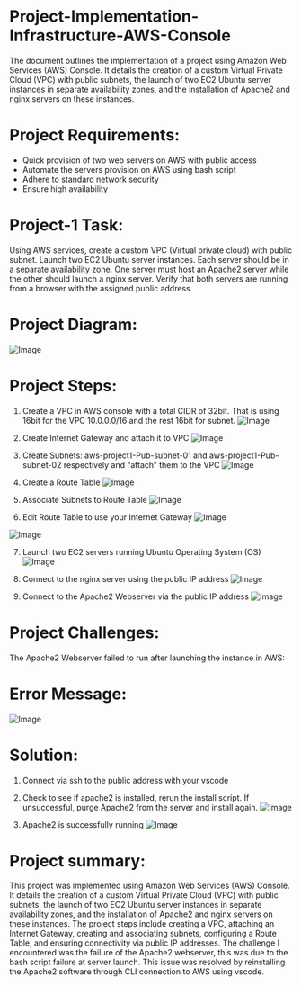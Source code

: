 # Project-Implementation-Infrastructure-AWS-Console
The document outlines the implementation of a project using Amazon Web Services (AWS) Console. It details the creation of a custom Virtual Private Cloud (VPC) with public subnets, the launch of two EC2 Ubuntu server instances in separate availability zones, and the installation of Apache2 and nginx servers on these instances. 
# Project Requirements:
- Quick provision of two web servers on AWS with public access 
- Automate the servers provision on AWS using bash script
- Adhere to standard network security
- Ensure high availability

# Project-1 Task:
Using AWS services, create a custom VPC (Virtual private cloud) with public subnet. Launch two EC2 Ubuntu server instances. Each server should be in a separate availability zone. One server must host an Apache2 server while the other should launch a nginx server. Verify that both servers are running from a browser with the assigned public address. 

# Project Diagram:

![Image](https://github.com/user-attachments/assets/c269acd9-99bb-438c-a1bf-f15f7a32dd9e)

# Project Steps:

1. Create a VPC in AWS console with a total CIDR of 32bit. That is using 16bit for the VPC 10.0.0.0/16 and the rest 16bit for subnet. 
![Image](https://github.com/user-attachments/assets/87c3ec22-a4f4-4ec0-befe-754b81e80fe9)

2. Create Internet Gateway and attach it to VPC
![Image](https://github.com/user-attachments/assets/7f4b227a-5fe8-4303-aef2-4d760bb764e5)

3. Create Subnets: aws-project1-Pub-subnet-01 and aws-project1-Pub-subnet-02 respectively and “attach” them to the VPC
![Image](https://github.com/user-attachments/assets/a4d4ae41-39ca-46aa-aa0f-b65c75df1d32)

4. Create a Route Table
![Image](https://github.com/user-attachments/assets/a1e32784-ca60-4e5f-8169-beba47fc348a)

5. Associate Subnets to Route Table
![Image](https://github.com/user-attachments/assets/c48c2d08-cf41-430c-8424-ede7fa1acd90)

6. Edit Route Table to use your Internet Gateway
![Image](https://github.com/user-attachments/assets/ce5701df-e034-4225-943d-7df0d2283b42)

![Image](https://github.com/user-attachments/assets/9aff87ec-93ec-412d-aef0-156b4cd251c1)

7. Launch two EC2 servers running Ubuntu Operating System (OS)
![Image](https://github.com/user-attachments/assets/42ae9d6b-07ef-44ff-8a3c-78cf090b0488)

8. Connect to the nginx server using the public IP address
![Image](https://github.com/user-attachments/assets/6c1bf496-860a-4e01-a2d4-c86086f63c14)

9. Connect to the Apache2 Webserver via the public IP address
![Image](https://github.com/user-attachments/assets/ebac4a98-021d-4c87-926a-caf7adfb7a20)

# Project Challenges:

The Apache2 Webserver failed to run after launching the instance in AWS:

# Error Message:
![Image](https://github.com/user-attachments/assets/1a43aca3-b413-461f-887b-96e770942d70)

# Solution:
1. Connect via ssh to the public address with your vscode

2. Check to see if apache2 is installed, rerun the install script. If unsuccessful, purge Apache2 from the server and install again. 
![Image](https://github.com/user-attachments/assets/d6d9e7b1-3347-4cb7-9284-9069e251e358)

3. Apache2 is successfully running
 ![Image](https://github.com/user-attachments/assets/d07ea31a-b54b-4ca1-af37-9793143723f7)

# Project summary:
This project was implemented using Amazon Web Services (AWS) Console.
It details the creation of a custom Virtual Private Cloud (VPC) with public subnets, the launch of two EC2 Ubuntu server instances in separate availability zones, 
and the installation of Apache2 and nginx servers on these instances. The project steps include creating a VPC, attaching an Internet Gateway, creating and associating subnets, 
configuring a Route Table, and ensuring connectivity via public IP addresses. The challenge I encountered was the failure of the Apache2 webserver, this was due to the bash script failure at server launch. 
This issue was resolved by reinstalling the Apache2 software through CLI connection to AWS using vscode. 
